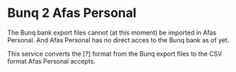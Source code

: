# Bunq 2 Afas Personal
The Bunq bank export files cannot (at this moment) be imported in Afas Personal. And Afas Personal has no direct acces to the Bunq bank as of yet.

This service converts the [?] format from the Bunq export files to the CSV format Afas Personal accepts.
